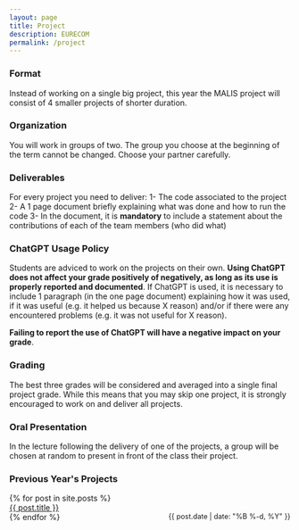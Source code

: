 ```yaml
---
layout: page
title: Project
description: EURECOM
permalink: /project
---
```


### Format
Instead of working on a single big project, this year the MALIS project will consist of 4 smaller projects of shorter duration.

### Organization
You will work in groups of two. The group you choose at the beginning of the term cannot be changed. Choose your partner carefully.

### Deliverables
For every project you need to deliver:
1- The code associated to the project
2- A 1 page document briefly explaining what was done and how to run the code
3- In the document, it is **mandatory** to include a statement about the contributions of each of the team members (who did what)

### ChatGPT Usage Policy
Students are adviced to work on the projects on their own. **Using ChatGPT does not affect your grade positively of negatively, as long as its use is properly reported and documented**. 
If ChatGPT is used, it is necessary to include 1 paragraph (in the one page document) explaining how it was used, if it was useful (e.g. it helped us because X reason) 
and/or if there were any encountered problems (e.g. it was not useful for X reason).

**Failing to report the use of ChatGPT will have a negative impact on your grade**. 

### Grading
The best three grades will be considered and averaged into a single final project grade. 
While this means that you may skip one project, it is strongly encouraged to work on and deliver all projects. 

### Oral Presentation
In the lecture following the delivery of one of the projects, a group will be chosen at random to present in front of the class their project.


### Previous Year's Projects

<ul style="list-style:none;padding:0rem 0;">
<ul class="homepage-list" style="list-style:none;padding:0rem 0;">
{% for post in site.posts %}
  <li>
    <a style="display:inline-block;width:60%;" href="{{ site.baseurl }}{{ post.url }}">{{ post.title }}</a>
    <time style="float:right;font-size:90%;" datetime="{{ post.date | date_to_xmlschema }}">{{ post.date | date: "%B %-d, %Y" }}</time>
  </li>
{% endfor %}
</ul>

